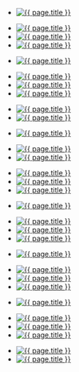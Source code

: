 <ul class="list">
	<li class="full">
		<a class="fancybox" rel="group" href="/images/projects/house-in-ireland/images/01.jpg">
			<img src="/images/projects/house-in-ireland/images/main.jpg" alt="{{ page.title }}" />
		</a>
	</li>
</ul>

<ul class="list">
	<li class="third">
		<a class="fancybox" rel="group" href="/images/projects/house-in-ireland/images/21.jpg">
			<img src="/images/projects/house-in-ireland/images/thumbs/21.jpg" alt="{{ page.title }}" />
		</a>
	</li>
	<li class="third">
		<a class="fancybox" rel="group" href="/images/projects/house-in-ireland/images/23.jpg">
			<img src="/images/projects/house-in-ireland/images/thumbs/23a.jpg" alt="{{ page.title }}" />
		</a>
	</li>
	<li class="third">
		<a class="fancybox" rel="group" href="/images/projects/house-in-ireland/images/37.jpg">
			<img src="/images/projects/house-in-ireland/images/thumbs/37.jpg" alt="{{ page.title }}" />
		</a>
	</li>
</ul>

<ul class="list">
	<li class="full">
		<a class="fancybox" rel="group" href="/images/projects/house-in-ireland/images/03.jpg">
			<img src="/images/projects/house-in-ireland/images/thumbs/03.jpg" alt="{{ page.title }}" />
		</a>
	</li>
</ul>

<ul class="list">
	<li class="third">
		<a class="fancybox" rel="group" href="/images/projects/house-in-ireland/images/24.jpg">
			<img src="/images/projects/house-in-ireland/images/thumbs/24a.jpg" alt="{{ page.title }}" />
		</a>
	</li>
	<li class="third">
		<a class="fancybox" rel="group" href="/images/projects/house-in-ireland/images/09.jpg">
			<img src="/images/projects/house-in-ireland/images/thumbs/09.jpg" alt="{{ page.title }}" />
		</a>
	</li>
	<li class="third">
		<a class="fancybox" rel="group" href="/images/projects/house-in-ireland/images/06.jpg">
			<img src="/images/projects/house-in-ireland/images/thumbs/06.jpg" alt="{{ page.title }}" />
		</a>
	</li>
</ul>

<ul class="list">
	<li class="half">
		<a class="fancybox" rel="group" href="/images/projects/house-in-ireland/images/07.jpg">
			<img src="/images/projects/house-in-ireland/images/thumbs/07.jpg" alt="{{ page.title }}" />
		</a>
	</li>
	<li class="half">
		<a class="fancybox" rel="group" href="/images/projects/house-in-ireland/images/08.jpg">
			<img src="/images/projects/house-in-ireland/images/thumbs/08.jpg" alt="{{ page.title }}" />
		</a>
	</li>
</ul>

<ul class="list">
	<li class="full">
		<a class="fancybox" rel="group" href="/images/projects/house-in-ireland/images/25.jpg">
			<img src="/images/projects/house-in-ireland/images/thumbs/25.jpg" alt="{{ page.title }}" />
		</a>
	</li>
</ul>

<ul class="list">
	<li class="half">
		<a class="fancybox" rel="group" href="/images/projects/house-in-ireland/images/12.jpg">
			<img src="/images/projects/house-in-ireland/images/thumbs/12.jpg" alt="{{ page.title }}" />
		</a>
	</li>
	<li class="half">
		<a class="fancybox" rel="group" href="/images/projects/house-in-ireland/images/11.jpg">
			<img src="/images/projects/house-in-ireland/images/thumbs/11.jpg" alt="{{ page.title }}" />
		</a>
	</li>
</ul>

<ul class="list">
	<li class="third">
		<a class="fancybox" rel="group" href="/images/projects/house-in-ireland/images/26.jpg">
			<img src="/images/projects/house-in-ireland/images/thumbs/26a.jpg" alt="{{ page.title }}" />
		</a>
	</li>
	<li class="third">
		<a class="fancybox" rel="group" href="/images/projects/house-in-ireland/images/27.jpg">
			<img src="/images/projects/house-in-ireland/images/thumbs/27.jpg" alt="{{ page.title }}" />
		</a>
	</li>
	<li class="third">
		<a class="fancybox" rel="group" href="/images/projects/house-in-ireland/images/28.jpg">
			<img src="/images/projects/house-in-ireland/images/thumbs/28.jpg" alt="{{ page.title }}" />
		</a>
	</li>
</ul>

<ul class="list">
	<li class="full">
		<a class="fancybox" rel="group" href="/images/projects/house-in-ireland/images/29.jpg">
			<img src="/images/projects/house-in-ireland/images/thumbs/29.jpg" alt="{{ page.title }}" />
		</a>
	</li>
</ul>

<ul class="list">
	<li class="third">
		<a class="fancybox" rel="group" href="/images/projects/house-in-ireland/images/14.jpg">
			<img src="/images/projects/house-in-ireland/images/thumbs/14.jpg" alt="{{ page.title }}" />
		</a>
	</li>
	<li class="third">
		<a class="fancybox" rel="group" href="/images/projects/house-in-ireland/images/05.jpg">
			<img src="/images/projects/house-in-ireland/images/thumbs/05a.jpg" alt="{{ page.title }}" />
		</a>
	</li>
	<li class="third">
		<a class="fancybox" rel="group" href="/images/projects/house-in-ireland/images/10.jpg">
			<img src="/images/projects/house-in-ireland/images/thumbs/10.jpg" alt="{{ page.title }}" />
		</a>
	</li>
</ul>

<ul class="list">
	<li class="full">
		<a class="fancybox" rel="group" href="/images/projects/house-in-ireland/images/15.jpg">
			<img src="/images/projects/house-in-ireland/images/thumbs/15.jpg" alt="{{ page.title }}" />
		</a>
	</li>
</ul>

<ul class="list">
	<li class="third">
		<a class="fancybox" rel="group" href="/images/projects/house-in-ireland/images/30.jpg">
			<img src="/images/projects/house-in-ireland/images/thumbs/30.jpg" alt="{{ page.title }}" />
		</a>
	</li>
	<li class="third">
		<a class="fancybox" rel="group" href="/images/projects/house-in-ireland/images/16.jpg">
			<img src="/images/projects/house-in-ireland/images/thumbs/16.jpg" alt="{{ page.title }}" />
		</a>
	</li>
	<li class="third">
		<a class="fancybox" rel="group" href="/images/projects/house-in-ireland/images/31.jpg">
			<img src="/images/projects/house-in-ireland/images/thumbs/31.jpg" alt="{{ page.title }}" />
		</a>
	</li>
</ul>

<ul class="list">
	<li class="full">
		<a class="fancybox" rel="group" href="/images/projects/house-in-ireland/images/36.jpg">
			<img src="/images/projects/house-in-ireland/images/thumbs/36.jpg" alt="{{ page.title }}" />
		</a>
	</li>
</ul>

<ul class="list">
	<li class="third">
		<a class="fancybox" rel="group" href="/images/projects/house-in-ireland/images/17.jpg">
			<img src="/images/projects/house-in-ireland/images/thumbs/17.jpg" alt="{{ page.title }}" />
		</a>
	</li>
	<li class="third">
		<a class="fancybox" rel="group" href="/images/projects/house-in-ireland/images/19.jpg">
			<img src="/images/projects/house-in-ireland/images/thumbs/19.jpg" alt="{{ page.title }}" />
		</a>
	</li>
	<li class="third">
		<a class="fancybox" rel="group" href="/images/projects/house-in-ireland/images/34.jpg">
			<img src="/images/projects/house-in-ireland/images/thumbs/34.jpg" alt="{{ page.title }}" />
		</a>
	</li>
</ul>

<ul class="list">
	<li class="half">
		<a class="fancybox" rel="group" href="/images/projects/house-in-ireland/images/35.jpg">
			<img src="/images/projects/house-in-ireland/images/thumbs/35.jpg" alt="{{ page.title }}" />
		</a>
	</li>
	<li class="half">
		<a class="fancybox" rel="group" href="/images/projects/house-in-ireland/images/18.jpg">
			<img src="/images/projects/house-in-ireland/images/thumbs/18.jpg" alt="{{ page.title }}" />
		</a>
	</li>
</ul>